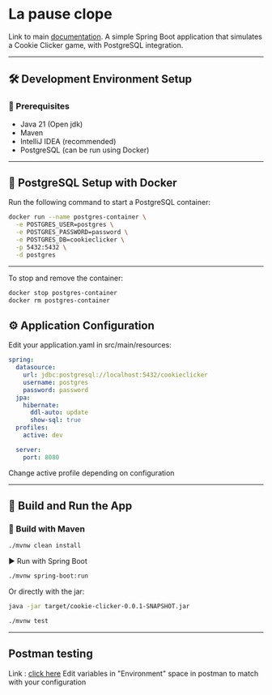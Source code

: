 # La pause clope

Link to main [documentation](https://www.youtube.com/watch?v=dQw4w9WgXcQ).
A simple Spring Boot application that simulates a Cookie Clicker game, with PostgreSQL integration.

---

## 🛠️ Development Environment Setup

### 🔧 Prerequisites

- Java 21 (Open jdk)
- Maven
- IntelliJ IDEA (recommended)
- PostgreSQL (can be run using Docker)

---

## 🐳 PostgreSQL Setup with Docker

Run the following command to start a PostgreSQL container:

```bash
docker run --name postgres-container \
  -e POSTGRES_USER=postgres \
  -e POSTGRES_PASSWORD=password \
  -e POSTGRES_DB=cookieclicker \
  -p 5432:5432 \
  -d postgres
```

----
To stop and remove the container:

```bash
docker stop postgres-container
docker rm postgres-container
```

## ⚙️ Application Configuration

Edit your application.yaml in src/main/resources:

```yaml
spring:
  datasource:
    url: jdbc:postgresql://localhost:5432/cookieclicker
    username: postgres
    password: password
  jpa:
    hibernate:
      ddl-auto: update
      show-sql: true
  profiles:
    active: dev

  server:
    port: 8080
```

Change active profile depending on configuration

---

## 🧱 Build and Run the App

### 🔨 Build with Maven

```bash
./mvnw clean install
```

▶️ Run with Spring Boot

```bash
./mvnw spring-boot:run
```

Or directly with the jar:

```bash
java -jar target/cookie-clicker-0.0.1-SNAPSHOT.jar
```

```bash
./mvnw test
```

---

## Postman testing

Link : [click here](https://app.getpostman.com/join-team?invite_code=8cbac6d126d4553a0384e4f33e19a25b964669e660f47611d5235e16fc5ea495&target_code=a3f18daaa9304aef43bcea35df2fe791)
Edit variables in "Environment" space in postman to match with your configuration